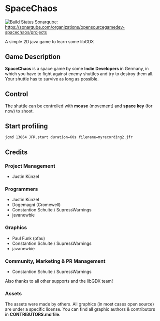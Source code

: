 # SpaceChaos

[![Build Status](https://travis-ci.org/opensourcegamedev/SpaceChaos.svg?branch=master)](https://travis-ci.org/opensourcegamedev/SpaceChaos)
Sonarqube: https://sonarqube.com/organizations/opensourcegamedev-spacechaos/projects

A simple 2D java game to learn some libGDX

## Game Description

**SpaceChaos** is a space game by some **Indie Developers** in Germany, in which you have to fight
against enemy shuttles and try to destroy them all.
Your shuttle has to survive as long as possible.

## Control

The shuttle can be controlled with **mouse** (movement) and **space key** (for now) to shoot.

## Start profiling

```
jcmd 13864 JFR.start duration=60s filename=myrecording2.jfr
```

## Credits

### Project Management
  - Justin Künzel

### Programmers
  - Justin Künzel
  - Dogemagni (Cromewell)
  - Constantion Schulte / SupressWarnings
  - javanewbie
  
### Graphics
  - Paul Funk (pfau)
  - Constantion Schulte / SupressWarnings
  - javanewbie
  
### Community, Marketing & PR Management
  - Constantion Schulte / SupressWarnings
  
Also thanks to all other supports and the libGDX team!
  
### Assets
The assets were made by others. All graphics (in most cases open source) are under a specific license.
You can find all graphic authors & contributors in **CONTRIBUTORS.md file**.
